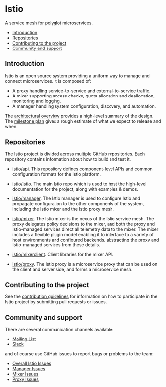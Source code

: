 # Istio
A service mesh for polyglot microservices.

- [Introduction](#introduction)
- [Repositories](#repositories)
- [Contributing to the project](#contributing-to-the-project)
- [Community and support](#community-and-support)

## Introduction

Istio is an open source system providing a uniform way to manage and connect
microservices. It is composed of:
*  A proxy handling service-to-service and external-to-service traffic.
*  A mixer supporting access checks, quota allocation and deallocation,
monitoring and logging.
*  A manager handling system configuration, discovery, and automation.

The [architectural overview](ARCHITECTURE.md) provides a high-level summary of
the design. The [milestone plan](MILESTONES.md) gives a rough estimate of 
what we expect to release and when.

## Repositories

The Istio project is divided across multiple GitHub repositories. Each
repository contains information about how to build and test it.

- [istio/api](https://github.com/istio/api). This repository defines
component-level APIs and common configuration  formats for the Istio platform.

- [istio/istio](https://github.com/istio/istio). The main Istio repo which is
used to host the high-level documentation for the project, along with 
examples & demos.

- [istio/manager](https://github.com/istio/manager). The Istio manager is 
used to configure Istio and propagate configuration to the other components 
of the system, including the Istio mixer and the Istio proxy mesh.

- [istio/mixer](https://github.com/istio/mixer). The Istio mixer is the nexus of
the Istio service mesh. The proxy delegates policy decisions to the mixer, and
both the proxy and Istio-managed services direct all telemetry data to the
mixer. The mixer includes a flexible plugin model enabling it to interface to
a variety of host environments and configured backends, abstracting the 
proxy and Istio-managed services from these details.

- [istio/mixerclient](https://github.com/istio/mixerclient). Client libraries
for the mixer API.

- [istio/proxy](https://github.com/istio/proxy). The Istio proxy is a
microservice proxy that can be used on the client and server side, and forms a
microservice mesh. 

## Contributing to the project

See the [contribution guidelines](CONTRIBUTING.md) for information on how to
participate in the Istio project by submitting pull requests or issues. 

## Community and support

There are several communication channels available:

- [Mailing List](https://groups.google.com/forum/#!forum/istio-dev)
- [Slack](https://istio-dev.slack.com)

and of course use GitHub issues to report bugs or problems to the team:
 
- [Overall Istio Issues](https://github.com/istio/istio/issues)
- [Manager Issues](https://github.com/istio/manager/issues)
- [Mixer Issues](https://github.com/istio/mixer/issues)
- [Proxy Issues](https://github.com/istio/proxy/issues)
